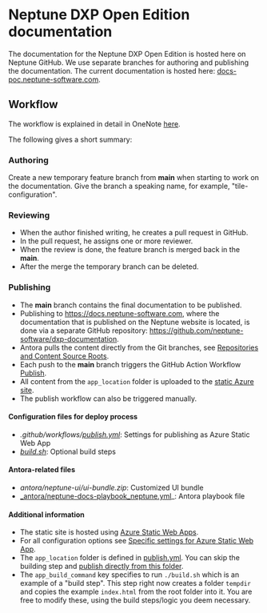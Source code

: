 # Neptune DXP Open Edition documentation
The documentation for the Neptune DXP Open Edition is hosted here on Neptune GitHub. We use separate branches for authoring and publishing the documentation. The current documentation is hosted here: [docs-poc.neptune-software.com](https://docs-poc.neptune-software.com).

## Workflow

The workflow is explained in detail in OneNote [here](https://parson01.sharepoint.com/sites/NeptuneDocumentationSupport/Freigegebene%20Dokumente/General/Notes%20for%20Neptune/).

The following gives a short summary:

### Authoring 
Create a new temporary feature branch from **main** when starting to work on the documentation. Give the branch a speaking name, for example, "tile-configuration". 

### Reviewing
* When the author finished writing, he creates a pull request in GitHub.
* In the pull request, he assigns one or more reviewer.
* When the review is done, the feature branch is merged back in the **main**.
* After the merge the temporary branch can be deleted.

### Publishing
* The **main** branch contains the final documentation to be published.
* Publishing to https://docs.neptune-software.com, where the documentation that is published on the Neptune website is located, is done via a separate GitHub repository: https://github.com/neptune-software/dxp-documentation.
* Antora pulls the content directly from the Git branches, see [Repositories and Content Source Roots](https://docs.antora.org/antora/2.3/content-source-repositories/).
* Each push to the **main** branch triggers the GitHub Action Workflow [Publish](https://github.com/neptune-software/documentation/actions/workflows/publish.yml).
* All content from the `app_location` folder is uploaded to the [static Azure site](https://docs-poc.neptune-software.com).
* The publish workflow can also be triggered manually.

#### Configuration files for deploy process
* _.github/workflows/[publish.yml](https://github.com/neptune-software/documentation/blob/master/.github/workflows/publish.yml)_: Settings for publishing as Azure Static Web App
* _[build.sh](https://github.com/neptune-software/documentation/blob/master/build.sh)_: Optional build steps

#### Antora-related files
* _antora/neptune-ui/ui-bundle.zip_: Customized UI bundle
* [_antora/neptune-docs-playbook_neptune.yml](https://github.com/neptune-software/documentation/blob/main/antora/neptune-docs-playbook.yml)_: Antora playbook file

#### Additional information
* The static site is hosted using [Azure Static Web Apps](https://azure.microsoft.com/en-us/services/app-service/static/).
* For all configuration options see [Specific settings for Azure Static Web App](https://aka.ms/swaworkflowconfig).
* The `app_location` folder is defined in [publish.yml](https://github.com/neptune-software/documentation/blob/main/.github/workflows/publish.yml). You can skip the building step and  [publish directly from this folder](https://docs.microsoft.com/en-us/azure/static-web-apps/github-actions-workflow#skip-building-front-end-app).
* The `app_build_command` key specifies to run `./build.sh` which is an example of a "build step". This step right now creates a folder `tempdir` and copies the example `index.html` from the root folder into it. You are free to modify these, using the build steps/logic you deem necessary.


